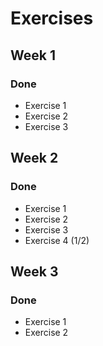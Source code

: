 # Exercises

## Week 1

### Done

- Exercise 1
- Exercise 2
- Exercise 3

## Week 2

### Done

- Exercise 1
- Exercise 2
- Exercise 3
- Exercise 4 (1/2)

## Week 3

### Done

- Exercise 1
- Exercise 2
